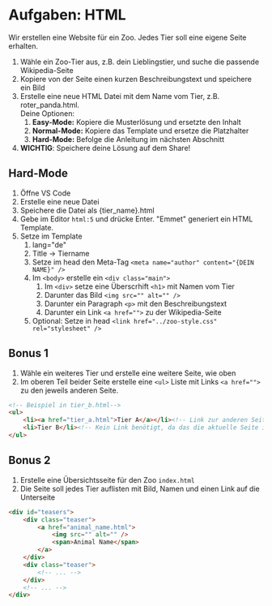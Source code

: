 # Aufgaben: HTML

Wir erstellen eine Website für ein Zoo. Jedes Tier soll eine eigene Seite erhalten.

1. Wähle ein Zoo-Tier aus, z.B. dein Lieblingstier, und suche die passende Wikipedia-Seite
2. Kopiere von der Seite einen kurzen Beschreibungstext und speichere ein Bild
3. Erstelle eine neue HTML Datei mit dem Name vom Tier, z.B. roter_panda.html.  
   Deine Optionen:
    1. __Easy-Mode:__ Kopiere die Musterlösung und ersetzte den Inhalt
    2. __Normal-Mode:__ Kopiere das Template und ersetze die Platzhalter
    3. __Hard-Mode:__ Befolge die Anleitung im nächsten Abschnitt
4. __WICHTIG__: Speichere deine Lösung auf dem Share!


## Hard-Mode

1. Öffne VS Code
2. Erstelle eine neue Datei
3. Speichere die Datei als {tier_name}.html
4. Gebe im Editor `html:5` und drücke Enter. "Emmet" generiert ein HTML Template.
5. Setze im Template 
    1. lang="de"
    2. Title -> Tiername
    3. Setze im head den Meta-Tag `<meta name="author" content="{DEIN NAME}" />`
    4. Im `<body>` erstelle ein `<div class="main">`
        1. Im `<div>` setze eine Überscrhift `<h1>` mit Namen vom Tier
        2. Darunter das Bild `<img src="" alt="" />`
        3. Darunter ein Paragraph `<p>` mit den Beschreibungstext
        4. Darunter ein Link `<a href="">` zu der Wikipedia-Seite
    5. Optional: Setze in head `<link href="../zoo-style.css" rel="stylesheet" />`



## Bonus 1

1. Wähle ein weiteres Tier und erstelle eine weitere Seite, wie oben
2. Im oberen Teil beider Seite erstelle eine `<ul>` Liste mit Links `<a href="">` zu den jeweils anderen Seite.  

```html
<!-- Beispiel in tier_b.html-->
<ul>
    <li><a href="tier_a.html">Tier A</a></li><!-- Link zur anderen Seite -->
    <li>Tier B</li><!-- Kein Link benötigt, da das die aktuelle Seite ist-->
</ul>
```

## Bonus 2

1. Erstelle eine Übersichtsseite für den Zoo `index.html`
2. Die Seite soll jedes Tier auflisten mit Bild, Namen und einen Link auf die Unterseite

```html
<div id="teasers">
    <div class="teaser">
        <a href="animal_name.html">
            <img src="" alt="" />
            <span>Animal Name</span>
        </a>
    </div>
    <div class="teaser">
        <!-- ... -->
    </div>
    <!-- ... -->
</div>
```

 